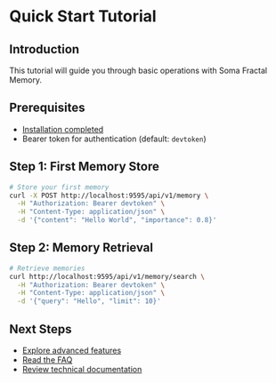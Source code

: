 # Quick Start Tutorial

## Introduction

This tutorial will guide you through basic operations with Soma Fractal Memory.

## Prerequisites

- [Installation completed](installation.md)
- Bearer token for authentication (default: `devtoken`)

## Step 1: First Memory Store

```bash
# Store your first memory
curl -X POST http://localhost:9595/api/v1/memory \
  -H "Authorization: Bearer devtoken" \
  -H "Content-Type: application/json" \
  -d '{"content": "Hello World", "importance": 0.8}'
```

## Step 2: Memory Retrieval

```bash
# Retrieve memories
curl http://localhost:9595/api/v1/memory/search \
  -H "Authorization: Bearer devtoken" \
  -H "Content-Type: application/json" \
  -d '{"query": "Hello", "limit": 10}'
```

## Next Steps

- [Explore advanced features](features/)
- [Read the FAQ](faq.md)
- [Review technical documentation](../technical-manual/)
